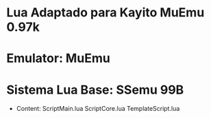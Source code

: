 # Lua Adaptado para Kayito MuEmu 0.97k

# Emulator: MuEmu
# Sistema Lua Base: SSemu 99B
- Content:
  ScriptMain.lua
  ScriptCore.lua
  TemplateScript.lua
